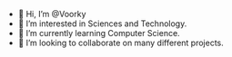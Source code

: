 - 👋 Hi, I’m @Voorky
- 👀 I’m interested in Sciences and Technology.
- 🌱 I’m currently learning Computer Science.
- 💞️ I’m looking to collaborate on many different projects.

